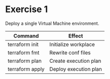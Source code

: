 # Exercise 1

Deploy a single Virtual Machine environment.

Command           |  Effect
------------------|------------------------
terraform init    | Initialize workplace
terraform fmt     | Rewrite conf files
terraform plan    | Create execution plan
terraform apply   | Deploy execution plan

